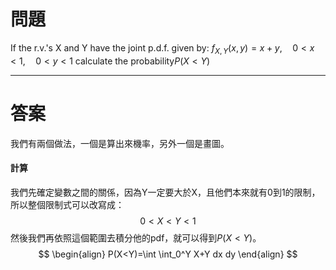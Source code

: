 # 問題
If the r.v.'s X and Y have the joint p.d.f. given by:
$f_{X,Y}(x,y)=x+y,\quad 0<x< 1,\quad 0<y< 1$
calculate the probability$P(X<Y)$
- - -
# 答案
我們有兩個做法，一個是算出來機率，另外一個是畫圖。
#### 計算
我們先確定變數之間的關係，因為Y一定要大於X，且他們本來就有0到1的限制，所以整個限制式可以改寫成：
$$
0<X<Y<1
$$
然後我們再依照這個範圍去積分他的pdf，就可以得到$P(X<Y)$。
$$
\begin{align}
P(X<Y)=\int \int_0^Y X+Y dx dy
\end{align}
$$
